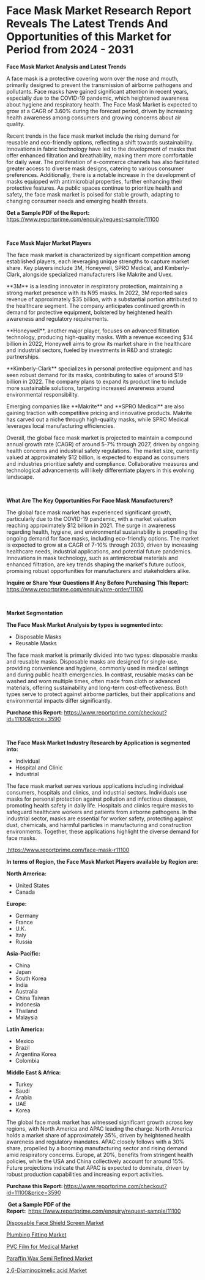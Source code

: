 <p><h1>Face Mask Market Research Report Reveals The Latest Trends And Opportunities of this Market for Period from 2024 - 2031</h1></p><p><strong>Face Mask Market Analysis and Latest Trends</strong></p>
<p><p>A face mask is a protective covering worn over the nose and mouth, primarily designed to prevent the transmission of airborne pathogens and pollutants. Face masks have gained significant attention in recent years, especially due to the COVID-19 pandemic, which heightened awareness about hygiene and respiratory health. The Face Mask Market is expected to grow at a CAGR of 3.60% during the forecast period, driven by increasing health awareness among consumers and growing concerns about air quality.</p><p>Recent trends in the face mask market include the rising demand for reusable and eco-friendly options, reflecting a shift towards sustainability. Innovations in fabric technology have led to the development of masks that offer enhanced filtration and breathability, making them more comfortable for daily wear. The proliferation of e-commerce channels has also facilitated greater access to diverse mask designs, catering to various consumer preferences. Additionally, there is a notable increase in the development of masks equipped with antimicrobial properties, further enhancing their protective features. As public spaces continue to prioritize health and safety, the face mask market is poised for stable growth, adapting to changing consumer needs and emerging health threats.</p></p>
<p><strong>Get a Sample PDF of the Report:&nbsp;</strong> <a href="https://www.reportprime.com/enquiry/request-sample/11100">https://www.reportprime.com/enquiry/request-sample/11100</a></p>
<p>&nbsp;</p>
<p><strong>Face Mask Major Market Players</strong></p>
<p><p>The face mask market is characterized by significant competition among established players, each leveraging unique strengths to capture market share. Key players include 3M, Honeywell, SPRO Medical, and Kimberly-Clark, alongside specialized manufacturers like Makrite and Uvex.</p><p>**3M** is a leading innovator in respiratory protection, maintaining a strong market presence with its N95 masks. In 2022, 3M reported sales revenue of approximately $35 billion, with a substantial portion attributed to the healthcare segment. The company anticipates continued growth in demand for protective equipment, bolstered by heightened health awareness and regulatory requirements.</p><p>**Honeywell**, another major player, focuses on advanced filtration technology, producing high-quality masks. With a revenue exceeding $34 billion in 2022, Honeywell aims to grow its market share in the healthcare and industrial sectors, fueled by investments in R&D and strategic partnerships.</p><p>**Kimberly-Clark** specializes in personal protective equipment and has seen robust demand for its masks, contributing to sales of around $19 billion in 2022. The company plans to expand its product line to include more sustainable solutions, targeting increased awareness around environmental responsibility.</p><p>Emerging companies like **Makrite** and **SPRO Medical** are also gaining traction with competitive pricing and innovative products. Makrite has carved out a niche through high-quality masks, while SPRO Medical leverages local manufacturing efficiencies.</p><p>Overall, the global face mask market is projected to maintain a compound annual growth rate (CAGR) of around 5-7% through 2027, driven by ongoing health concerns and industrial safety regulations. The market size, currently valued at approximately $12 billion, is expected to expand as consumers and industries prioritize safety and compliance. Collaborative measures and technological advancements will likely differentiate players in this evolving landscape.</p></p>
<p>&nbsp;</p>
<p><strong>What Are The Key Opportunities For Face Mask Manufacturers?</strong></p>
<p><p>The global face mask market has experienced significant growth, particularly due to the COVID-19 pandemic, with a market valuation reaching approximately $12 billion in 2021. The surge in awareness regarding health, hygiene, and environmental sustainability is propelling the ongoing demand for face masks, including eco-friendly options. The market is expected to grow at a CAGR of 7-10% through 2030, driven by increasing healthcare needs, industrial applications, and potential future pandemics. Innovations in mask technology, such as antimicrobial materials and enhanced filtration, are key trends shaping the market's future outlook, promising robust opportunities for manufacturers and stakeholders alike.</p></p>
<p><strong>Inquire or Share Your Questions If Any Before Purchasing This Report:</strong> <a href="https://www.reportprime.com/enquiry/pre-order/11100">https://www.reportprime.com/enquiry/pre-order/11100</a></p>
<p>&nbsp;</p>
<p><strong>Market Segmentation</strong></p>
<p><strong>The Face Mask Market Analysis by types is segmented into:</strong></p>
<p><ul><li>Disposable Masks</li><li>Reusable Masks</li></ul></p>
<p><p>The face mask market is primarily divided into two types: disposable masks and reusable masks. Disposable masks are designed for single-use, providing convenience and hygiene, commonly used in medical settings and during public health emergencies. In contrast, reusable masks can be washed and worn multiple times, often made from cloth or advanced materials, offering sustainability and long-term cost-effectiveness. Both types serve to protect against airborne particles, but their applications and environmental impacts differ significantly.</p></p>
<p><strong>Purchase this Report:&nbsp;</strong><a href="https://www.reportprime.com/checkout?id=11100&price=3590">https://www.reportprime.com/checkout?id=11100&price=3590</a></p>
<p>&nbsp;</p>
<p><strong>The Face Mask Market Industry Research by Application is segmented into:</strong></p>
<p><ul><li>Individual</li><li>Hospital and Clinic</li><li>Industrial</li></ul></p>
<p><p>The face mask market serves various applications including individual consumers, hospitals and clinics, and industrial sectors. Individuals use masks for personal protection against pollution and infectious diseases, promoting health safety in daily life. Hospitals and clinics require masks to safeguard healthcare workers and patients from airborne pathogens. In the industrial sector, masks are essential for worker safety, protecting against dust, chemicals, and harmful particles in manufacturing and construction environments. Together, these applications highlight the diverse demand for face masks.</p></p>
<p><a href="https://www.reportprime.com/face-mask-r11100">&nbsp;https://www.reportprime.com/face-mask-r11100</a></p>
<p><strong>In terms of Region, the Face Mask Market Players available by Region are:</strong></p>
<p>
    <p> <strong> North America: </strong>
        <ul>
            <li>United States</li>
            <li>Canada</li>
        </ul>
        </p> 
    <p> <strong> Europe: </strong>
        <ul>
            <li>Germany</li>
            <li>France</li>
            <li>U.K.</li>
            <li>Italy</li>
            <li>Russia</li>
        </ul>
        </p> 
    <p> <strong> Asia-Pacific: </strong>
        <ul>
            <li>China</li>
            <li>Japan</li>
            <li>South Korea</li>
            <li>India</li>
            <li>Australia</li>
            <li>China Taiwan</li>
            <li>Indonesia</li>
            <li>Thailand</li>
            <li>Malaysia</li>
        </ul>
        </p> 
    <p> <strong> Latin America: </strong>
        <ul>
            <li>Mexico</li>
            <li>Brazil</li>
            <li>Argentina Korea</li>
            <li>Colombia</li>
        </ul>
        </p> 
    <p> <strong> Middle East & Africa: </strong>
        <ul>
            <li>Turkey</li>
            <li>Saudi</li>
            <li>Arabia</li>
            <li>UAE</li>
            <li>Korea</li>
        </ul>
    </p>
    </p>
<p><p>The global face mask market has witnessed significant growth across key regions, with North America and APAC leading the charge. North America holds a market share of approximately 35%, driven by heightened health awareness and regulatory mandates. APAC closely follows with a 30% share, propelled by a booming manufacturing sector and rising demand amid respiratory concerns. Europe, at 20%, benefits from stringent health policies, while the USA and China collectively account for around 15%. Future projections indicate that APAC is expected to dominate, driven by robust production capabilities and increasing export activities.</p></p>
<p><strong>Purchase this Report: </strong><a href="https://www.reportprime.com/checkout?id=11100&price=3590">https://www.reportprime.com/checkout?id=11100&price=3590</a></p>
<p>&nbsp;<strong>Get a Sample PDF of the Report:&nbsp;&nbsp;</strong><a href="https://www.reportprime.com/enquiry/request-sample/11100">https://www.reportprime.com/enquiry/request-sample/11100</a></p>
<p><strong></strong></p>
<p><p><a href="https://github.com/HeatherFernandez476/Market-Research-Report-List-1/blob/main/disposable-face-shield-screen-market.md">Disposable Face Shield Screen Market</a></p><p><a href="https://www.linkedin.com/pulse/plumbing-fitting-market-research-report-exploring-size-revenue-ushhe?trackingId=AZbuMMKlT4%2BsqdQWfnwWug%3D%3D">Plumbing Fitting Market</a></p><p><a href="https://issuu.com/reportprime-2/docs/pvc-film-for-medical-market-size-20_32dd78c6ea4afd">PVC Film for Medical Market</a></p><p><a href="https://issuu.com/reportprime-2/docs/paraffin-wax-semi-refined-market-si_ea3c833681e634">Paraffin Wax Semi Refined Market</a></p><p><a href="https://medium.com/@dianawilson796/what-is-driving-the-global-2-6-diaminopimelic-acid-market-d8c4a1baa5bc">2,6-Diaminopimelic acid Market</a></p></p>